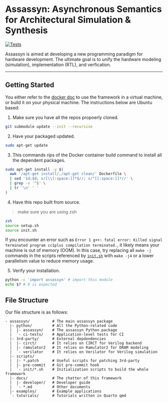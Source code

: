 # Assassyn: **As**ynchronous **S**emantics for **A**rchitectural **S**imulation & **Syn**thesis

[![Tests](https://github.com/synthesys-lab/assassyn/actions/workflows/test.yaml/badge.svg)](https://github.com/synthesys-lab/assassyn/actions/workflows/test.yaml)

Assassyn is aimed at developing a new programming paradigm for hardware development.
The ultimate goal is to unify the hardware modeling (simulation), implementation (RTL),
and verfication.

---

## Getting Started

You either refer to the [docker doc](./docs/docker.md) to use the framework in a virtual
machine, or build it on your physical machine. The instructions below are Ubuntu based:

1. Make sure you have all the repos propoerly cloned.
````sh
git submodule update --init --recursive
````

2. Have your packaged updated.
````sh
sudo apt-get update
````

3. This commands rips of the Docker container build command to install all the dependent packages.
````sh
sudo apt-get install -y $(
  awk '/apt-get install/,/apt-get clean/' Dockerfile \
  | sed '1d;$d; s/[\\[:space:]]*$//; s/^[[:space:]]*//' \
  | grep -v '^$' \
  | tr '\n' ' '
)
````

4. Have this repo built from source.
> make sure you are using zsh
````sh
zsh
source setup.sh
source init.sh
````

If you encounter an error such as `Error 1 g++: fatal error: Killed signal terminated program cc1plus compilation terminated.`, it likely means your machine is out of memory (OOM). In this case, try replacing all `make -j` commands in the scripts referenced by [`init.sh`](./init.sh) with `make -j4` or a lower parallelism value to reduce memory usage.




5. Verify your installation.
````sh
python -c 'import assassyn' # import this module
echo $? # 0 is expected
````

## File Structure

Our file structure is as follows:

```
- assassyn/          # The main assassyn package
  |- python/         # All the Python-related code
  |  |- assassyn/    # The assassyn Python package
  |  `- ci-tests/    # Application-level tests for CI
  |- 3rd-party/      # External depdendencies
  |  |- circt/       # It relies on CIRCT for Verilog backend
  |  |- ramulator2   # It relies on Ramulator2 for DRAM modeling
  |  `- verilator    # It relies on Verilator for Verilog simulation
  |- scripts/
  |  |- *.patch      # Useful scripts for patching 3rd-party
  |  |- pre-commit   # Git pre-commit hook
  |  `- init/*.sh    # Initialization scripts to build the whole framework
  |- docs/           # The chatter of this framework
  |  |- developer/   # Developer guide
  |  `- *.md         # Other documents
  |- examples/       # Example applications
  `- tutorials/      # Tutorials written in Quarto qmd
```
